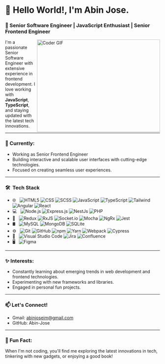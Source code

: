 # 👋 Hello World!,     I'm Abin Jose.

### 🚀 Senior Software Engineer | JavaScript Enthusiast | Senior Frontend Engineer
<img align="right" src="https://media.giphy.com/media/SWoSkN6DxTszqIKEqv/giphy.gif" alt="Coder GIF" width="400" height="300">

I'm a passionate Senior Software Engineer with extensive experience in frontend development. I love working with **JavaScript**, **TypeScript**, and staying updated with the latest tech innovations.

---

### 💼 Currently:
- Working as Senior Frontend Engineer
- Building interactive and scalable user interfaces with cutting-edge technologies.
- Focused on creating seamless user experiences.

---

<h3> 🛠 &nbsp;Tech Stack</h3>

- 🌐 &nbsp;
  ![HTML5](https://img.shields.io/badge/-HTML5-333333?style=flat&logo=HTML5)
  ![CSS](https://img.shields.io/badge/-CSS-333333?style=flat&logo=CSS3&logoColor=1572B6)
  ![SCSS](https://img.shields.io/badge/-SCSS-333333?style=flat&logo=SASS&logoColor=1572B6)
  ![JavaScript](https://img.shields.io/badge/-JavaScript-333333?style=flat&logo=javascript)
  ![TypeScript](https://img.shields.io/badge/-TypeScript-333333?style=flat&logo=typescript)
  ![Tailwind](https://img.shields.io/badge/-Tailwind-333333?style=flat&logo=tailwindcss&logoColor=563D7C)
  ![Angular](https://img.shields.io/badge/-Angular-333333?style=flat&logo=angular)
  ![React](https://img.shields.io/badge/-React-333333?style=flat&logo=react)
- 💻 &nbsp;
  ![Node.js](https://img.shields.io/badge/-Node.js-333333?style=flat&logo=node.js)
  ![Express.js](https://img.shields.io/badge/-Express.js-333333?style=flat&logo=express)
  ![NestJs](https://img.shields.io/badge/-NestJs-333333?style=flat&logo=nestjs)
  ![PHP](https://img.shields.io/badge/-Php-333333?style=flat&logo=Php&logoColor=007396)
- 💊 &nbsp;
  ![Redux](https://img.shields.io/badge/-Redux-333333?style=flat&logo=redux)
  ![RxJS](https://img.shields.io/badge/-RxJS-333333?style=flat&logo=rxjs)
  ![Socket.io](https://img.shields.io/badge/-Socket.io-333333?style=flat&logo=socket.io)
  ![Mocha](https://img.shields.io/badge/-Mocha-333333?style=flat&logo=mocha)
  ![NgRx](https://img.shields.io/badge/-NgRx-333333?style=flat&logo=NgRx)
  ![Jest](https://img.shields.io/badge/-Jest-333333?style=flat&logo=jest)
- 🛢 &nbsp;
  ![MySQL](https://img.shields.io/badge/-MySQL-333333?style=flat&logo=mysql)
  ![MongoDB](https://img.shields.io/badge/-MongoDB-333333?style=flat&logo=mongodb)
  ![SQLite](https://img.shields.io/badge/-SQLite-333333?style=flat&logo=sqlite)
- ⚙️ &nbsp;
  ![Git](https://img.shields.io/badge/-Git-333333?style=flat&logo=git)
  ![GitHub](https://img.shields.io/badge/-GitHub-333333?style=flat&logo=github)
  ![npm](https://img.shields.io/badge/-npm-333333?style=flat&logo=npm)
  ![Yarn](https://img.shields.io/badge/-Yarn-333333?style=flat&logo=yarn)
  ![Webpack](https://img.shields.io/badge/-Webpack-333333?style=flat&logo=webpack)
  ![Cypress](https://img.shields.io/badge/-Cypress-333333?style=flat&logo=cypress)
- 🔧 &nbsp;
  ![Visual Studio Code](https://img.shields.io/badge/-Visual%20Studio%20Code-333333?style=flat&logo=visual-studio-code&logoColor=007ACC)
  ![Jira](https://img.shields.io/badge/-Jira-333333?style=flat&logo=jira)
  ![Confluence](https://img.shields.io/badge/-Confluence-333333?style=flat&logo=confluence&logoColor=2C2255)
- 🖥 &nbsp;
  ![Figma](https://img.shields.io/badge/-Figma-333333?style=flat&logo=figma)

---

### ✨ Interests:
- Constantly learning about emerging trends in web development and frontend technologies.
- Experimenting with new frameworks and libraries.
- Engaged in personal fun projects.

---

### 📫 Let's Connect!
- Gmail: abinjoseim@gmail.com
- GitHub: Abin-Jose

---

### 🌟 Fun Fact:
When I'm not coding, you'll find me exploring the latest innovations in tech, tinkering with new gadgets, or enjoying a good book!
